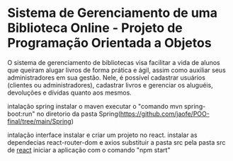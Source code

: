 # Sistema de Gerenciamento de uma Biblioteca Online - Projeto de Programação Orientada a Objetos

O sistema de gerenciamento de bibliotecas visa facilitar a vida de alunos que queiram alugar livros de forma prática e ágil, assim como auxiliar seus administradores em sua gestão. Nele, é possível cadastrar usuários (clientes ou administradores), cadastrar livros e gerenciar os aluguéis, devoluções e dívidas quanto aos mesmos.

intalação spring
  instalar o maven
  executar o "comando mvn spring-boot:run" no diretorio da pasta Spring(https://github.com/jaofe/POO-final/tree/main/Spring)


intalação interface
  instalar e criar um projeto no react.
  instalar as dependecias react-router-dom e axios
  substituir a pasta src pela pasta src de [react](https://github.com/jaofe/POO-final/tree/main/react)
  iniciar a aplicação com o comando "npm start"
